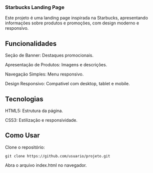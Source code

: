 ### Starbucks Landing Page

Este projeto é uma landing page inspirada na Starbucks, apresentando informações sobre produtos e promoções, com design moderno e responsivo.

## Funcionalidades

Seção de Banner: Destaques promocionais.

Apresentação de Produtos: Imagens e descrições.

Navegação Simples: Menu responsivo.

Design Responsivo: Compatível com desktop, tablet e mobile.

## Tecnologias

HTML5: Estrutura da página.

CSS3: Estilização e responsividade.

## Como Usar

Clone o repositório:
```
git clone https://github.com/usuario/projeto.git
```
Abra o arquivo index.html no navegador.

